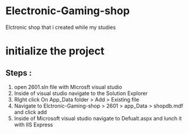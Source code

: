 # Electronic-Gaming-shop
Elctronic shop that i created while my studies

# initialize the project
## Steps :
1. open 2601.sln file with Microsft visual studio
2. Inside of visual studio navigate to the Solution Explorer
3. RIght click On App_Data folder > Add > Existing file 
4. Navigate to Elctronic-Gaming-shop > 2601 > app_Data > shopdb.mdf and click add
5. Inside of Microsoft visual studio navigate to Defualt.aspx and lunch it with IIS Express
